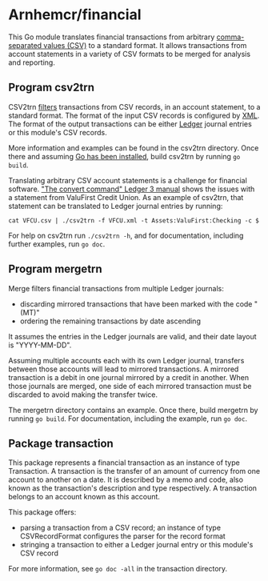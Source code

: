 # Arnhemcr/financial

This Go module translates financial transactions 
from arbitrary [comma-separated values (CSV)] to a standard format.
It allows transactions from account statements in a variety of CSV formats
to be merged for analysis and reporting.

## Program csv2trn

CSV2trn [filters] transactions from CSV records, in an account statement, to a standard format.
The format of the input CSV records is configured by [XML].
The format of the output transactions can be
either [Ledger] journal entries or this module's CSV records.

More information and examples can be found in the csv2trn directory.
Once there and assuming [Go has been installed], build csv2trn by running `go build`.

Translating arbitrary CSV account statements is a challenge for financial software.
["The convert command" Ledger 3 manual] shows the issues
with a statement from ValuFirst Credit Union.
As an example of csv2trn, that statement can be translated to Ledger journal entries
by running:
```
cat VFCU.csv | ./csv2trn -f VFCU.xml -t Assets:ValuFirst:Checking -c $
```
For help on csv2trn run `./csv2trn -h`,
and for documentation, including further examples, run `go doc`.

## Program mergetrn

Merge filters financial transactions from multiple Ledger journals:

 - discarding mirrored transactions that have been marked with the code "(MT)"
 - ordering the remaining transactions by date ascending

It assumes the entries in the Ledger journals are valid, and their date layout is "YYYY-MM-DD".

Assuming multiple accounts each with its own Ledger journal,
transfers between those accounts will lead to mirrored transactions.
A mirrored transaction is a debit in one journal mirrored by a credit in another.
When those journals are merged,
one side of each mirrored transaction must be discarded
to avoid making the transfer twice.

The mergetrn directory contains an example.
Once there, build mergetrn by running `go build`.
For documentation, including the example, run `go doc`.

## Package transaction

This package represents a financial transaction as an instance of type Transaction.
A transaction is the transfer of an amount of currency from one account to another on a date.
It is described by a memo and code,
also known as the transaction's description and type respectively.
A transaction belongs to an account known as this account.

This package offers:

 - parsing a transaction from a CSV record;
   an instance of type CSVRecordFormat configures the parser for the record format
 - stringing a transaction to either a Ledger journal entry or this module's CSV record

For more information, see `go doc -all` in the transaction directory.

[comma-separated values (CSV)]: https://en.wikipedia.org/wiki/Comma-separated_values
[filters]: https://en.wikipedia.org/wiki/Filter_(software)
[Go has been installed]: https://go.dev/doc/install
[Ledger]: https://en.wikipedia.org/wiki/Ledger_(software)
["The convert command" Ledger 3 manual]: https://ledger-cli.org/doc/ledger3.html#The-convert-command
[XML]: https://en.wikipedia.org/wiki/XML
